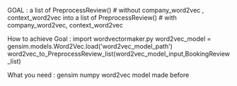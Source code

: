 GOAL :
a list of PreprocessReview() # without company_word2vec , context_word2vec
into
a list of PreprocessReview() # with company_word2vec, context_word2vec

How to achieve Goal :
import wordvectormaker.py
word2vec_model = gensim.models.Word2Vec.load('word2vec_model_path')
word2vec_to_PreprocessReview_list(word2vec_model_input,BookingReview_list)

What you need :
gensim
numpy
word2vec model made before